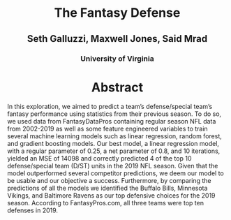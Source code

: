 
<h1 align="center">The Fantasy Defense</h1>

<h2 align="center">Seth Galluzzi, Maxwell Jones, Said Mrad</h2>
<h3 align="center">University of Virginia </h3>


<h1 align="center">Abstract</h1>

In this exploration, we aimed to predict a team’s defense/special team’s fantasy performance using statistics from their previous season. To do so, we used data from FantasyDataPros containing regular season NFL data from 2002-2019 as well as some feature engineered variables to train several machine learning models such as linear regression, random forest, and gradient boosting models. Our best model, a linear regression model, with a regular parameter of 0.25, a net parameter of 0.8, and 10 iterations, yielded an MSE of 14098 and correctly predicted 4 of the top 10 defense/special team (D/ST) units in the 2019 NFL season. Given that the model outperformed several competitor predictions, we deem our model to be usable and our objective a success.  Furthermore, by comparing the predictions of all the models we identified the Buffalo Bills, Minnesota Vikings, and Baltimore Ravens as our top defensive choices for the 2019 season. According to FantasyPros.com, all three teams were top ten defenses in 2019. 
